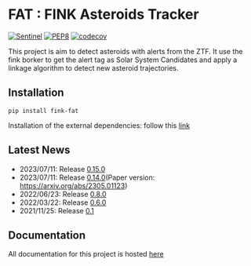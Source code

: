 # FAT : FINK Asteroids Tracker

[![Sentinel](https://github.com/FusRoman/fink-fat/workflows/Sentinel/badge.svg)](https://github.com/FusRoman/Asteroids_and_Associations/actions?query=workflow%3ASentinel)
[![PEP8](https://github.com/FusRoman/fink-fat/workflows/PEP8/badge.svg)](https://github.com/FusRoman/Asteroids_and_Associations/actions?query=workflow%3APEP8)
[![codecov](https://codecov.io/gh/FusRoman/fink-fat/branch/main/graph/badge.svg)](https://app.codecov.io/gh/FusRoman/Asteroids_and_Associations)

This project is aim to detect asteroids with alerts from the ZTF. It use the fink borker to get the alert tag as Solar System Candidates and apply a linkage
algorithm to detect new asteroid trajectories.

## Installation

```console
pip install fink-fat
```

Installation of the external dependencies: follow this [link](https://github.com/FusRoman/fink-fat/wiki/Installation)

## Latest News

* 2023/07/11: Release [0.15.0](https://github.com/FusRoman/fink-fat/releases/tag/v0.15.0)
* 2023/07/11: Release [0.14.0](https://github.com/FusRoman/fink-fat/releases/tag/v0.14.0)(Paper version: https://arxiv.org/abs/2305.01123)
* 2022/06/23: Release [0.8.0](https://github.com/FusRoman/fink-fat/releases/tag/0.8.0_beta)
* 2022/03/22: Release [0.6.0](https://github.com/FusRoman/fink-fat/releases/tag/0.6.0_beta)
* 2021/11/25: Release [0.1](https://github.com/FusRoman/fink-fat/releases/tag/v0.1.0-alpha)

## Documentation

All documentation for this project is hosted [here](https://github.com/FusRoman/fink-fat/wiki)
